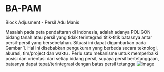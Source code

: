 # BA-PAM

Block Adjusment - Persil Adu Manis

Masalah pada peta pendaftaran di Indonesia, adalah adanya POLIGON bidang tanah atau persil yang tidak terintegrasi titik-titik batasnya antar persil-persil yang bersebelahan.
Situasi ini dapat digambarkan pada  Gambar 1.
Hal ini disebabkan pengukuran yang berbeda secara teknologi, akurasi, tim/project dan waktu .
Perlu satu mekanisme untuk memperbaiki posisi dan orientasi dari setiap bidang persil, supaya persil bertetanggaan, batasnya dapat tepat/terintegrasi dengan batas persil tetangga
![image](https://user-images.githubusercontent.com/38747409/154419334-9cfe8f0a-4439-4b45-acae-ed56107e5410.png)

